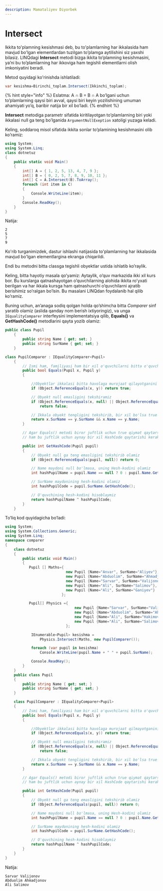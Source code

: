 ```yaml
---
description: Mamataliyev Diyorbek
---
```


# Intersect

Ikkita to'plamning kesishmasi deb, bu to'plamlarning har ikkalasida ham mavjud bo'lgan elementlardan tuzilgan to’plamga aytilishini siz yaxshi bilasiz. LINQdagi **Intersect** metodi bizga ikkita to’plamning kesishmasini, ya’ni bu to’plamlarning har ikkoviga ham tegishli elementlarni olish imkoniyatini beradi. 

Metod quyidagi ko'rinishda ishlatiladi:
```csharp
var kesishma=Birinchi_toplam.Intersect(Ikkinchi_toplam);
```
{% hint style="info" %}
  Eslatma: A ∩ B = B ∩ A bo’lgani uchun to’plamlarning qaysi biri avval, qaysi biri keyin yozilishining umuman ahamiyati yo’q, baribir natija bir xil bo’ladi.
{% endhint %}


**Intersect** metodiga parametr sifatida kiritilayotgan to’plamlarning biri yoki ikkalasi null ga teng bo’lganida `ArgumentNullExeption` xatoligi yuzaga keladi.

Keling, soddaroq misol sifatida ikkita sonlar to’plamining kesishmasini olib ko’ramiz:
```csharp 
using System;
using System.Linq;
class dotnetuz
{
    public static void Main()
    {
        int[] A = { 1, 2, 5, 13, 4, 7, 9 };
        int[] B = { 0, 2, 5, 7, 8, 9, 10, 11 };
        int[] C = A.Intersect(B).ToArray();
        foreach (int item in C)
        {
            Console.WriteLine(item);
        }
        Console.ReadKey();
    }
}
```
Natija:
```
2
5
7
9
```
Ko'rib turganimizdek, dastur ishlashi natijasida to'plamlarning har ikkalasida mavjud bo'lgan elementlargina ekranga chiqarildi.


Endi bu metodni bitta classga tegishli obyektlar ustida ishlatib ko’raylik. 

Keling, bitta hayotiy masala qo’yamiz: Aytaylik,  o’quv markazida ikki xil kurs bor. Bu kurslarga qatnashayotgan o’quvchilarning alohida ikkita ro’yxati berilgan va har ikkala kursga ham qatnashuvchi o’quvchilarni ajratib berishimiz so’ralgan bo’lsin. Bu masalani LINQdan foydalanib hal qilib ko’ramiz.

Buning uchun,  an’anaga sodiq qolgan holda qo’shimcha bitta *Comparer* sinf yaratib olamiz (aslida qanday nom berish ixtiyoringiz), va unga `IEqualityComparer` interfeysini implementatsiya qilib, **Equals()** va  **GetHashCode()** metodlarini qayta yozib olamiz:
```csharp
public class Pupil
    {
        public string Name { get; set; }
        public string SurName { get; set; }
    }

class PupilComparer : IEqualityComparer<Pupil>
    {
        // Ismi ham, familiyasi ham bir xil o'quvchilarni bitta o'quvchi deb hisoblaymiz
        public bool Equals(Pupil x, Pupil y)
        {

            //Obyektlar ikkalasi bitta havolaga murojaat qilayotganini tekshiramiz
            if (Object.ReferenceEquals(x, y)) return true;

            // Obyekt null emasligini tekshiramiz
            if (Object.ReferenceEquals(x, null) || Object.ReferenceEquals(y, null))
                return false;

            // Ikkala obyekt tengligini tekshirib, bir xil bo'lsa true qaytaramiz
            return x.SurName == y.SurName && x.Name == y.Name;
        }

        // Agar Equals() metodi biror juftlik uchun true qiymat qaytarsa, GetHashCode() metodi 
        // ham bu juftlik uchun aynay bir xil HashCode qaytarishi kerak:

        public int GetHashCode(Pupil pupil)
        {
            // Obyekt null ga teng emasligini tekshirib olamiz
            if (Object.ReferenceEquals(pupil, null)) return 0;

            // Name maydoni null bo'lmasa, uning Hesh-kodini olamiz
            int hashPupilName = pupil.Name == null ? 0 : pupil.Name.GetHashCode();

            // SurName maydonining hesh-kodini olamiz
            int hashPupilCode = pupil.SurName.GetHashCode();

            // O'quvchining hesh-kodini hisoblaymiz
            return hashPupilName ^ hashPupilCode;
        }
    }
```

To’liq kod quyidagicha bo’ladi:
```csharp
using System;
using System.Collections.Generic;
using System.Linq;
namespace comparer
{
    class dotnetuz
    {
        public static void Main()
        {
           Pupil [] Maths={ 
                            new Pupil {Name="Anvar", SurName="Aliyev"},
                            new Pupil {Name="Abduolim", SurName="Ahmadjonov"},
                            new Pupil {Name="Sarvar", SurName="Valijonov"},
                            new Pupil {Name="Ali", SurName="Salimov"},
                            new Pupil {Name="Ali", SurName="Ganiyev"}
                          };

           Pupil[] Physics ={                                
                                new Pupil {Name="Sarvar", SurName="Valijonov"},
                                new Pupil {Name="Abduolim", SurName="Ahmadjonov"},
                                new Pupil {Name="Ali", SurName="Hakimov"},
                                new Pupil {Name="Ali", SurName="Salimov"}
                            };

            IEnumerable<Pupil> kesishma =
                Physics.Intersect(Maths, new PupilComparer());

            foreach (var pupil in kesishma)
                Console.WriteLine(pupil.Name + " " + pupil.SurName);

            Console.ReadKey();
        }
    }
    public class Pupil
    {
        public string Name { get; set; }
        public string SurName { get; set; }
    }

    class PupilComparer : IEqualityComparer<Pupil>
    {
        // Ismi ham, familiyasi ham bir xil o'quvchilarni bitta o'quvchi deb hisoblaymiz
        public bool Equals(Pupil x, Pupil y)
        {

            //Obyektlar ikkalasi bitta havolaga murojaat qilmayotganini tekshiramiz
            if (Object.ReferenceEquals(x, y)) return true;

            // Obyekt null emasligini tekshiramiz
            if (Object.ReferenceEquals(x, null) || Object.ReferenceEquals(y, null))
                return false;

            // Ikkala obyekt tengligini tekshirib, bir xil bo'lsa true qaytaramiz
            return x.SurName == y.SurName && x.Name == y.Name;
        }

        // Agar Equals() metodi biror juftlik uchun true qiymat qaytarsa, GetHashCode() metodi 
        // ham bu juftlik uchun aynay bir xil HashCode qaytarishi kerak:

        public int GetHashCode(Pupil pupil)
        {
            // Obyekt null ga teng emasligini tekshirib olamiz
            if (Object.ReferenceEquals(pupil, null)) return 0;

            // Name maydoni null bo'lmasa, uning Hesh-kodini olamiz
            int hashPupilName = pupil.Name == null ? 0 : pupil.Name.GetHashCode();

            // SurName maydonining hesh-kodini olamiz
            int hashPupilCode = pupil.SurName.GetHashCode();

            // O'quvchining hesh-kodini hisoblaymiz
            return hashPupilName ^ hashPupilCode;
        }
    }
}
```
Natija:
```
Sarvar Valijonov
Abduolim Ahmadjonov
Ali Salimov
```

